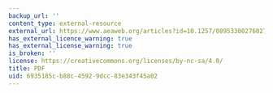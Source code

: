 ```yaml
---
backup_url: ''
content_type: external-resource
external_url: https://www.aeaweb.org/articles?id=10.1257/089533002760278767
has_external_licence_warning: true
has_external_license_warning: true
is_broken: ''
license: https://creativecommons.org/licenses/by-nc-sa/4.0/
title: PDF
uid: 6935185c-b88c-4592-9dcc-83e343f45a02
---
```

